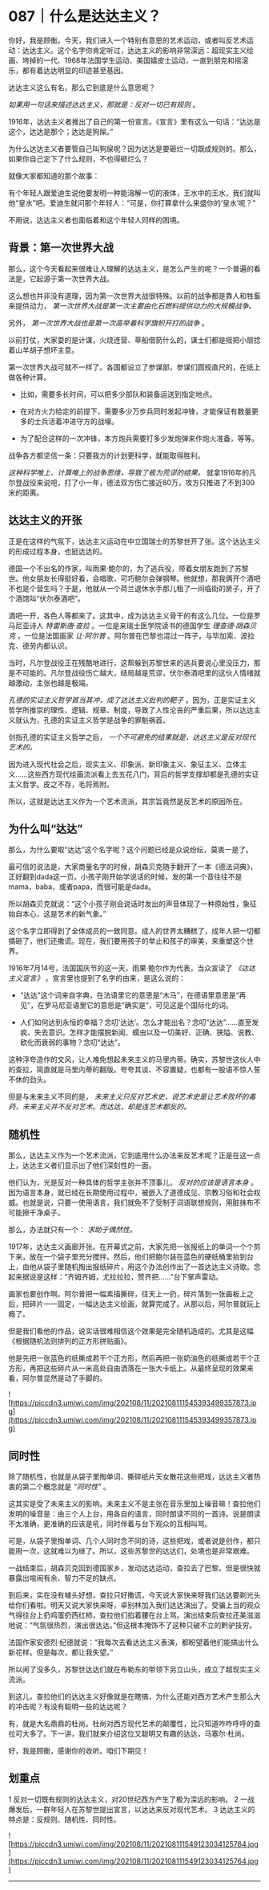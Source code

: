 # 087｜什么是达达主义？

你好，我是顾衡。今天，我们进入一个特别有意思的艺术运动，或者叫反艺术运动：达达主义。这个名字你肯定听过，达达主义的影响非常深远：超现实主义绘画、垮掉的一代、1968年法国学生运动、美国嬉皮士运动，一直到朋克和摇滚乐，都有着达达明显的印迹甚至基因。

达达主义这么有名，那么它到底是什么意思呢？

 *如果用一句话来描述达达主义，那就是：反对一切已有规则* 。

1916年，达达主义者推出了自己的第一份宣言。《宣言》里有这么一句话：“达达是这个，达达是那个；达达是狗屎。”

为什么达达主义者要管自己叫狗屎呢？因为达达是要砸烂一切既成规则的。那么，如果你自己定下了什么规则，不也得砸烂么？

就像大家都知道的那个故事：

有个年轻人跟爱迪生说他要发明一种能溶解一切的液体，王水中的王水，我们就叫他“皇水”吧。爱迪生就问那个年轻人：“可是，你打算拿什么来盛你的‘皇水’呢？”

不用说，达达主义者也面临着和这个年轻人同样的困境。

## 背景：第一次世界大战

那么，这个今天看起来很难让人理解的达达主义，是怎么产生的呢？一个普遍的看法是，它起源于第一次世界大战。

这么想也并非没有道理，因为第一次世界大战很特殊。以前的战争都是靠人和牲畜来提供动力， *第一次世界大战是第一次主要由化石燃料提供动力的大规模战争。*

另外， *第一次世界大战也是第一次高举着科学旗帜开打的战争* 。

以前打仗，大家耍的是计谋，火烧连营、草船借箭什么的，谋士们都是摇把小扇捻着山羊胡子想坏主意。

第一次世界大战可就不一样了。各国都设立了参谋部，参谋们圆规直尺的，在纸上做各种计算。

* 比如，需要多长时间，可以把多少部队和装备运送到指定地点。

* 在对方火力给定的前提下，需要多少万步兵同时发起冲锋，才能保证有数量更多的士兵活着冲进守方的战壕。

* 为了配合这样的一次冲锋，本方炮兵需要打多少发炮弹来作炮火准备，等等。

战争各方都坚信一条：只要我方的计划更科学，就能取得胜利。

 *这种科学唯上、计算唯上的战争思维，导致了极为荒谬的结果。* 就拿1916年的凡尔登战役来说吧，打了小一年，德法双方伤亡接近80万，攻方只推进了不到300米的距离。

## 达达主义的开张

正是在这样的气氛下，达达主义运动在中立国瑞士的苏黎世开了张。这个达达主义的形成过程本身，也挺达达的。

德国一个不出名的作家，叫雨果·鲍尔的，为了逃兵役，带着女朋友跑到了苏黎世。他女朋友长得挺好看，会唱歌，可巧鲍尔会弹钢琴。他就想，那我俩开个酒吧不也是个营生吗？于是，他就从一个荷兰退休水手那儿租了一间临街的房子，开了个酒馆叫“伏尔泰酒吧”。

酒吧一开，各色人等都来了。这其中，成为达达主义骨干的有这么几位。一位是罗马尼亚诗人 *特雷斯唐·查拉* 。一位是来瑞士医学院读书的德国学生 *理查德·胡森贝克* ，一位是法国画家 *让·阿尔普* 。阿尔普在巴黎也混过一阵子，与毕加索、波拉克、德劳内都认识。

当时，凡尔登战役正在残酷地进行，这帮躲到苏黎世来的逃兵要说心里没压力，那是不可能的。凡尔登战役伤亡越大，结局越是荒谬，伏尔泰酒吧里的这伙人情绪就越激动，主张也越是极端。

 *孔德的实证主义哲学首当其冲，成了达达主义批判的靶子* 。因为，正是实证主义哲学所推崇的理性、逻辑、规章、制度，导致了人性沦丧的严重后果，所以达达主义就认为，孔德的实证主义哲学是战争的罪魁祸首。

剑指孔德的实证主义哲学之后， *一个不可避免的结果就是，达达主义是反对现代艺术的。*

因为进入现代社会之后，现实主义、印象派、新印象主义、象征主义、立体主义……这些西方现代绘画流派看上去五花八门，背后的哲学支撑却都是孔德的实证主义哲学。皮之不存，毛将焉附。

所以，这就是达达主义作为一个艺术流派，其宗旨竟然是反艺术的原因所在。

## 为什么叫“达达”

那么，为什么要取“达达”这个名字呢？这个问题已经是众说纷纭，莫衷一是了。

最可信的说法是，大家商量名字的时候，胡森贝克随手翻开了一本《德法词典》，正好翻到dada这一页。小孩子刚开始学说话的时候，发的第一个音往往不是mama，baba，或者papa，而很可能是dada。

所以胡森贝克就说：“这个小孩子刚会说话时发出的声音体现了一种原始性，象征始自本心，这是艺术的新气象。”

这个名字立即得到了全体成员的一致同意。成人的世界太糟糕了，成年人把一切都搞砸了，他们还撒谎。现在，我们要用孩子的举止和孩子的审美，来重塑这个世界。

1916年7月14号，法国国庆节的这一天，雨果·鲍尔作为代表，当众宣读了 *《达达主义宣言》* 。宣言里也提到了名字的由来，是这么说的：

* “达达”这个词来自字典，在法语里它的意思是“木马”，在德语里意思是“再见”，在罗马尼亚语里它的意思是“确实是”，可见这是个国际化的词。

* 人们如何达到永恒的幸福？念叨‘达达’。怎么才能出名？念叨“达达”……直至发疯、失去意识。怎样才能摆脱新闻、蠕虫以及一切美好、正确、狭隘、说教、欧化而衰弱的事物？念叨“达达”。

这种浮夸造作的文风，让人难免想起未来主义的马里内蒂。确实，苏黎世这伙人中的查拉，简直就是马里内蒂的翻版。夸夸其谈、不容置疑，也都有一股语不惊人誓不休的劲头。

但是与未来主义不同的是， *未来主义只反对艺术史，说艺术史是让艺术败坏的毒药，未来主义并不反对艺术。而达达，却是连艺术都反的。*

## 随机性

那么，达达主义作为一个艺术流派，它到底用什么办法来反艺术呢？正是在这一点上，达达主义者们显示出了他们深刻性的一面。

他们认为，光是反对一种具体的哲学主张并不顶事儿， *反对的应该是语言本身* 。因为语言本身，就已经在长期使用过程中，被嵌入了道德成见、宗教习俗和社会权威。也就是说，只要一使用语言，我们就免不了受制于词语联想规则，用脏抹布不可能擦干净桌子。

那么，办法就只有一个： *求助于偶然性。*

1917年，达达主义画廊开张。在开幕式之前，大家先把一张报纸上的单词一个个剪下来，放在一个袋子里充分搅拌。然后，他们把鲍尔装在蓝色的硬纸桶里抬到台上，由他从袋子里随机掏出报纸碎片，用这个办法创作出了一首达达主义诗歌。念起来据说是这样：“齐姆齐姆，尤拉拉拉，赞齐把……”台下掌声雷动。

画家也要创作啊。阿尔普把一幅素描撕碎，往天上一扔，碎片落到一张画板上之后，把碎片一一固定，一幅达达主义绘画，就算完成了。从那以后，阿尔普就玩上瘾了。

但是我们看他的作品，说实话很难相信这个效果是完全随机造成的。尤其是这幅《根据随机法则排列的正方形拼贴画》。

他是先把一张蓝色的纸撕成若干个正方形，然后再把一张奶油色的纸撕成若干个正方形，再把这些碎片从一米高处自由洒落在一张大卡纸上。从最终呈现的效果来看，阿尔普显然是动了手脚的。

![https://piccdn3.umiwi.com/img/202108/11/202108111545393499357873.jpg](https://piccdn3.umiwi.com/img/202108/11/202108111545393499357873.jpg)

## 同时性

除了随机性，也就是从袋子里掏单词、撕碎纸片天女散花这些把戏，达达主义者热衷的第二个概念就是 *“同时性”* 。

这其实是受了未来主义的影响。未来主义不是主张在音乐里加上噪音嘛！查拉他们发明的噪音是：由三个人上台，用各自的语言，同时朗读不同的一首诗。说是朗读不太准确，更准确的应该是吼，同时伴着与台下观众的互相叫骂。

可是，从袋子里掏单词、几个人同时念不同的诗，这些把戏，或者说是创作，都只能用一次，这就难以为继了。所以，这些苏黎世的达达们，处境也是非常艰难。

一战结束后，胡森贝克回到德国家乡，发动达达运动，查拉去了巴黎。但是很快就暴露出喧闹有余、智力不足的缺点。

到后来，实在没有噱头好想，查拉只好撒谎，今天说大家快来呀我们达达要剃光头给你们看啦。明天又说大家快来呀，卓别林加入我们达达演出了。受骗上当的观众气得往台上扔鸡蛋扔西红柿，查拉他们掐着腰在台上骂。演出结束后查拉还美滋滋地说：“气氛很热烈，演出很达达。”但这根本掩饰不了这种只破不立的黔驴技穷。

法国作家安德烈·纪德就说：“我每次去看达达主义表演，都盼望着他们能搞出什么新花样。但是每次，都让我失望。”

所以闹了没多久，苏黎世达达们就在布勒东的带领下另立山头，成立了超现实主义流派。

到这儿，查拉他们的达达主义好像就是在瞎搞，为什么还能对西方艺术产生那么大的冲击呢？有没有聪明一些的达达呢？

有，就是大名鼎鼎的杜尚。杜尚对西方现代艺术的颠覆性，比只知道咋咋呼呼的查拉可大多了。下一讲，我们就来介绍这位又聪明又有趣的达达，马塞尔·杜尚。

好，我是顾衡，感谢你的收听。咱们下期见！

## 划重点

1 反对一切既有规则的达达主义，对20世纪西方产生了极为深远的影响。
2 一战爆发后，一群年轻人在苏黎世提出宣言，以达达来反对现代艺术。
3 达达主义的特点是：反规则、随机性、同时性。

![https://piccdn3.umiwi.com/img/202108/11/202108111549123034125764.jpg](https://piccdn3.umiwi.com/img/202108/11/202108111549123034125764.jpg)

---

